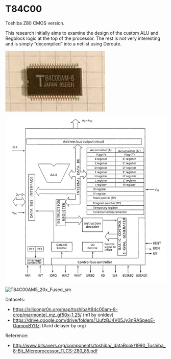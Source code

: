 # T84C00

Toshiba Z80 CMOS version.

This research initially aims to examine the design of the custom ALU and Regblock logic at the top of the processor. The rest is not very interesting and is simply “decompiled” into a netlist using Deroute.

![package](imgstore/package.png)

![block](imgstore/block.png)

![T84C00AM5_20x_Fused_sm](imgstore/T84C00AM5_20x_Fused_sm.jpg)

Datasets:
- https://siliconpr0n.org/map/toshiba/t84c00am-8-crop/marmontel_mz_gf50x-1.25/  (m1 by onidev)
- https://drive.google.com/drive/folders/1JufzBJ4V05Jy3nRASpeoE-OqmpvBYRzj (Acid delayer by org)

Reference:
- http://www.bitsavers.org/components/toshiba/_dataBook/1990_Toshiba_8-Bit_Microprocessor_TLCS-Z80_85.pdf

